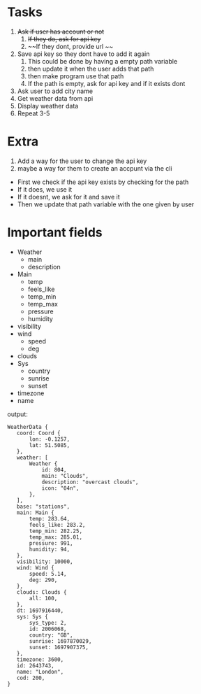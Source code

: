 # Tasks
1. ~~Ask if user has account or not~~
    1. ~~If they do, ask for api key~~
    2. ~~If they dont, provide url ~~
2. Save api key so they dont have to add it again
   1. This could be done by having a empty path variable
   2. then update it when the user adds that path
   3. then make program use that path
   4. If the path is empty, ask for api key and if it exists dont
3. Ask user to add city name
4. Get weather data from api
5. Display weather data
6. Repeat 3-5

# Extra
1. Add a way for the user to change the api key
2. maybe a way for them to create an accpunt via the cli



- First we check if the api key exists by checking for the path
- If it does, we use it
- If it doesnt, we ask for it and save it
- Then we update that path variable with the one given by user




# Important fields
- Weather
  - main
  - description
- Main
  - temp
  - feels_like
  - temp_min
  - temp_max
  - pressure
  - humidity
- visibility
- wind
  - speed
  - deg
- clouds
- Sys
  - country
  - sunrise
  - sunset
- timezone
- name 

output:
 ```
WeatherData {
    coord: Coord {
        lon: -0.1257,
        lat: 51.5085,
    },
    weather: [
        Weather {
            id: 804,
            main: "Clouds",
            description: "overcast clouds",
            icon: "04n",
        },
    ],
    base: "stations",
    main: Main {
        temp: 283.64,
        feels_like: 283.2,
        temp_min: 282.25,
        temp_max: 285.01,
        pressure: 991,
        humidity: 94,
    },
    visibility: 10000,
    wind: Wind {
        speed: 5.14,
        deg: 290,
    },
    clouds: Clouds {
        all: 100,
    },
    dt: 1697916440,
    sys: Sys {
        sys_type: 2,
        id: 2006068,
        country: "GB",
        sunrise: 1697870029,
        sunset: 1697907375,
    },
    timezone: 3600,
    id: 2643743,
    name: "London",
    cod: 200,
}
```
